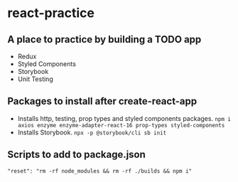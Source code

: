 # react-practice

## A place to practice by building a TODO app

- Redux
- Styled Components
- Storybook
- Unit Testing

## Packages to install after create-react-app

- Installs http, testing, prop types and styled components packages.
  `npm i axios enzyme enzyme-adapter-react-16 prop-types styled-components`
- Installs Storybook.
  `npx -p @storybook/cli sb init`

## Scripts to add to package.json

`"reset": "rm -rf node_modules && rm -rf ./builds && npm i"`
